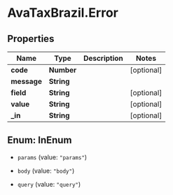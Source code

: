 # AvaTaxBrazil.Error

## Properties
Name | Type | Description | Notes
------------ | ------------- | ------------- | -------------
**code** | **Number** |  | [optional] 
**message** | **String** |  | 
**field** | **String** |  | [optional] 
**value** | **String** |  | [optional] 
**_in** | **String** |  | [optional] 


<a name="InEnum"></a>
## Enum: InEnum


* `params` (value: `"params"`)

* `body` (value: `"body"`)

* `query` (value: `"query"`)




